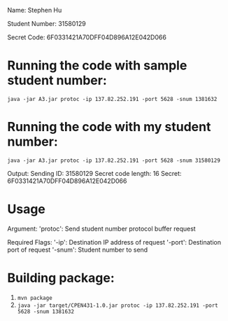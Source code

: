 Name:
Stephen Hu

Student Number:
31580129

Secret Code:
6F0331421A70DFF04D896A12E042D066

# Running the code with sample student number:
`java -jar A3.jar protoc -ip 137.82.252.191 -port 5628 -snum 1381632`

# Running the code with my student number:
`java -jar A3.jar protoc -ip 137.82.252.191 -port 5628 -snum 31580129`

Output:
Sending ID: 31580129
Secret code length: 16
Secret: 6F0331421A70DFF04D896A12E042D066

# Usage
Argument:
'protoc': Send student number protocol buffer request

Required Flags:
'-ip': Destination IP address of request
'-port': Destination port of request
'-snum': Student number to send

# Building package:
1. `mvn package`
2. `java -jar target/CPEN431-1.0.jar protoc -ip 137.82.252.191 -port 5628 -snum 1381632`
